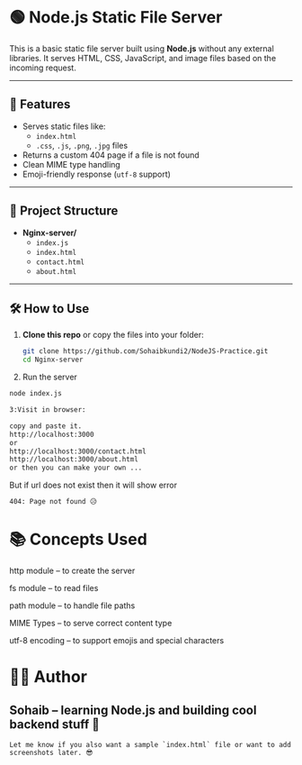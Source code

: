 # 🟢 Node.js Static File Server

This is a basic static file server built using **Node.js** without any external libraries. It serves HTML, CSS, JavaScript, and image files based on the incoming request.

---

## 🚀 Features

- Serves static files like:
  - `index.html`
  - `.css`, `.js`, `.png`, `.jpg` files
- Returns a custom 404 page if a file is not found
- Clean MIME type handling
- Emoji-friendly response (`utf-8` support)

---

## 📁 Project Structure

- **Nginx-server/**
  - `index.js`
  - `index.html`
  - `contact.html`
  - `about.html`



---

## 🛠 How to Use

1. **Clone this repo** or copy the files into your folder:
   ```bash
   git clone https://github.com/Sohaibkundi2/NodeJS-Practice.git
   cd Nginx-server

2. Run the server 
```bash 
node index.js

3:Visit in browser:

copy and paste it.
http://localhost:3000
or 
http://localhost:3000/contact.html
http://localhost:3000/about.html
or then you can make your own ...
```

But if url does not exist then it will show error
```bash
404: Page not found 😥 
```

# 📚 Concepts Used
 http module – to create the server

fs module – to read files

path module – to handle file paths

MIME Types – to serve correct content type

utf-8 encoding – to support emojis and special characters



# 🧑‍💻 Author
## Sohaib – learning Node.js and building cool backend stuff 🚀

```pgsql
Let me know if you also want a sample `index.html` file or want to add screenshots later. 😎
```
